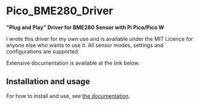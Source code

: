 # Pico_BME280_Driver
**"Plug and Play" Driver for BME280 Sensor with Pi Pico/Pico W**

I wrote this driver for my own use and is available under the MIT Licence for anyone else who wants to use it. All sensor
modes, settings and configurations are supported.

Extensive documentation is available at the link below.


## Installation and usage
For how to install and use, see <a href="https://alybally04.co.uk/dox/Pico_BME280_Driver/index.html" target="_blank">the documentation</a>.
